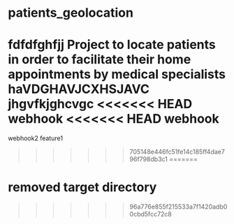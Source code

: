 # patients_geolocation
fdfdfghfjj
Project to locate patients in order to facilitate their home appointments by medical specialists
haVDGHAVJCXHSJAVC
jhgvfkjghcvgc
<<<<<<< HEAD
webhook
<<<<<<< HEAD
webhook
=======
webhook2
feature1
>>>>>>> 705148e446fc51fe14c185ff4dae796f798db3c1
=======
# removed target directory
>>>>>>> 96a776e855f215533a7f1420adb00cbd5fcc72c8
